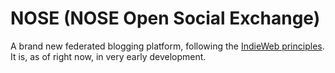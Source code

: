 # NOSE (NOSE Open Social Exchange)

A brand new federated blogging platform, following the [IndieWeb principles](https://indieweb.org/principles).
It is, as of right now, in very early development.
